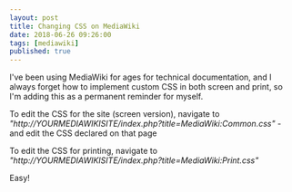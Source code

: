 ```yaml
---
layout: post
title: Changing CSS on MediaWiki
date: 2018-06-26 09:26:00
tags: [mediawiki]
published: true
---
```


I've been using MediaWiki for ages for technical documentation, and I always forget how to implement custom CSS in both screen and print, so I'm adding this as a permanent reminder for myself.

To edit the CSS for the site (screen version), navigate to *"http://YOURMEDIAWIKISITE/index.php?title=MediaWiki:Common.css"* - and edit the CSS declared on that page

To edit the CSS for printing, navigate to *"http://YOURMEDIAWIKISITE/index.php?title=MediaWiki:Print.css"*

Easy!
